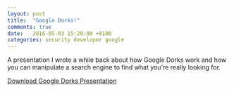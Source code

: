 ```yaml
---
layout: post
title:  "Google Dorks!"
comments: true
date:   2016-05-03 15:20:00 +0100
categories: security developer google
---
```


A presentation I wrote a while back about how Google Dorks work and how you can manipulate a search engine to find what you're really looking for.

[Download Google Dorks Presentation](/assets/downloads/Google_Dorks.key)